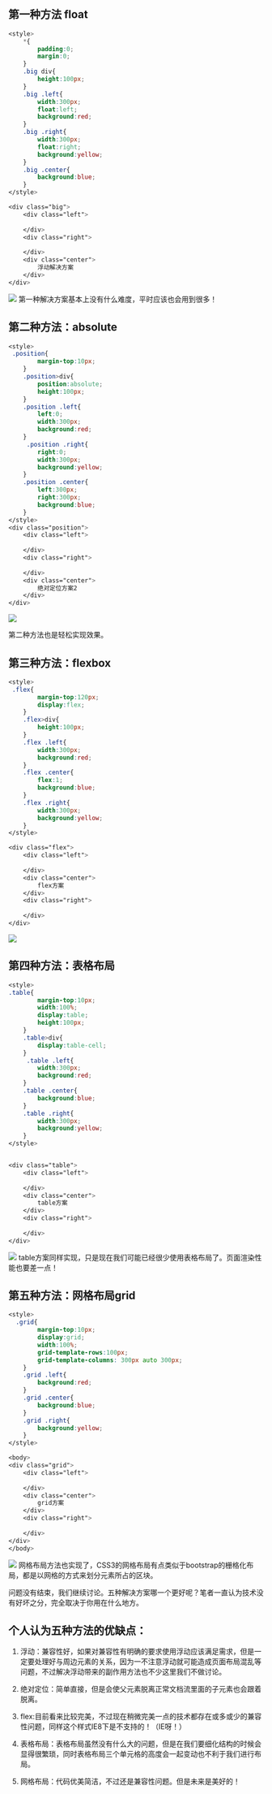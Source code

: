 ## 第一种方法 float

```css
<style>
    *{
        padding:0;
        margin:0;
    }
    .big div{
        height:100px;
    }
    .big .left{
        width:300px;
        float:left;
        background:red;
    }
    .big .right{
        width:300px;
        float:right;
        background:yellow;
    }
    .big .center{
        background:blue;
    }
</style>

<div class="big">
    <div class="left">
       
    </div>
    <div class="right">
      
    </div>
    <div class="center">
        浮动解决方案
    </div>
</div>
```
<img src="../screenshot/html css/float.png">
第一种解决方案基本上没有什么难度，平时应该也会用到很多！

## 第二种方法：absolute

```css
<style>
 .position{
        margin-top:10px;
    }
    .position>div{
        position:absolute;
        height:100px;
    }
    .position .left{
        left:0;
        width:300px;
        background:red;
    }
     .position .right{
        right:0;
        width:300px;
        background:yellow;
    }
    .position .center{
        left:300px;
        right:300px;
        background:blue;
    }
</style>
<div class="position">
    <div class="left">
       
    </div>
    <div class="right">
      
    </div>
    <div class="center">
        绝对定位方案2
    </div>
</div>
```
<img src="../screenshot/html css/absolute.png">

第二种方法也是轻松实现效果。

## 第三种方法：flexbox
```css
<style>
 .flex{
        margin-top:120px;
        display:flex;
    }
    .flex>div{
        height:100px;
    }
    .flex .left{
        width:300px;
        background:red;
    }
    .flex .center{
        flex:1;
        background:blue;
    }
    .flex .right{
        width:300px;
        background:yellow;
    }
</style>

<div class="flex">
    <div class="left">
       
    </div>
    <div class="center">
        flex方案
    </div>
    <div class="right">
      
    </div>
</div>
```
<img src="../screenshot/html css/flexbox.png">

## 第四种方法：表格布局
```css
<style>
.table{
        margin-top:10px;
        width:100%;
        display:table;
        height:100px;
    }
    .table>div{
        display:table-cell;
    }
     .table .left{
        width:300px;
        background:red;
    }
    .table .center{
        background:blue;
    }
    .table .right{
        width:300px;
        background:yellow;
    }
</style>


<div class="table">
    <div class="left">
       
    </div>
    <div class="center">
        table方案
    </div>
    <div class="right">
      
    </div>
</div>
```
<img src="../screenshot/html css/table.png">
table方案同样实现，只是现在我们可能已经很少使用表格布局了。页面渲染性能也要差一点！

## 第五种方法：网格布局grid
```css
<style>
  .grid{
        margin-top:10px;
        display:grid;
        width:100%;
        grid-template-rows:100px;
        grid-template-columns: 300px auto 300px;
    }
    .grid .left{
        background:red;
    }
    .grid .center{
        background:blue;
    }
    .grid .right{
        background:yellow;
    }
</style>

<body>
<div class="grid">
    <div class="left">
       
    </div>
    <div class="center">
        grid方案
    </div>
    <div class="right">
      
    </div>
</div>
</body>
```
<img src="../screenshot/html css/grid.png">
网格布局方法也实现了，CSS3的网格布局有点类似于bootstrap的栅格化布局，都是以网格的方式来划分元素所占的区块。

问题没有结束，我们继续讨论。五种解决方案哪一个更好呢？笔者一直认为技术没有好坏之分，完全取决于你用在什么地方。

## 个人认为五种方法的优缺点：
1. 浮动：兼容性好，如果对兼容性有明确的要求使用浮动应该满足需求，但是一定要处理好与周边元素的关系，因为一不注意浮动就可能造成页面布局混乱等问题，不过解决浮动带来的副作用方法也不少这里我们不做讨论。

2. 绝对定位：简单直接，但是会使父元素脱离正常文档流里面的子元素也会跟着脱离。

3. flex:目前看来比较完美，不过现在稍微完美一点的技术都存在或多或少的兼容性问题，同样这个样式IE8下是不支持的！（IE呀！）

4. 表格布局：表格布局虽然没有什么大的问题，但是在我们要细化结构的时候会显得很繁琐，同时表格布局三个单元格的高度会一起变动也不利于我们进行布局。

5. 网格布局：代码优美简洁，不过还是兼容性问题。但是未来是美好的！